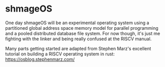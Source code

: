 # shmageOS

One day shmageOS will be an experimental operating system using a partitioned global address space memory model for parallel programming and a pooled distributed database file system. For now though, it's just me fighting with the linker and being really confused at the RISCV manual.

Many parts getting started are adapted from Stephen Marz's excellent tutorial on building a RISCV operating system in rust: https://osblog.stephenmarz.com/

